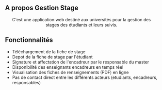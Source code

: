 ## A propos Gestion Stage

<p align="center">
    C'est une application web destiné aux universités pour la gestion des stages des étudiants et leurs suivis.
</p>

## Fonctionnalités

<p align="center">
    <ul>
        <li>Téléchargement de la fiche de stage </li>
        <li> Depot de la fiche de stage par l'étudiant </li>
        <li> Signature et affectation de l'encadreur par le responsable du master </li>
        <li> Disponibilité des enseignants encadreurs en temps réel  </li>
        <li>Visualisation des fiches de renseignements (PDF) en ligne </li>
        <li>Pas de contact direct entre les différents acteurs (etudiants, encadreurs, responsables)</li>
    </ul>
</p>
